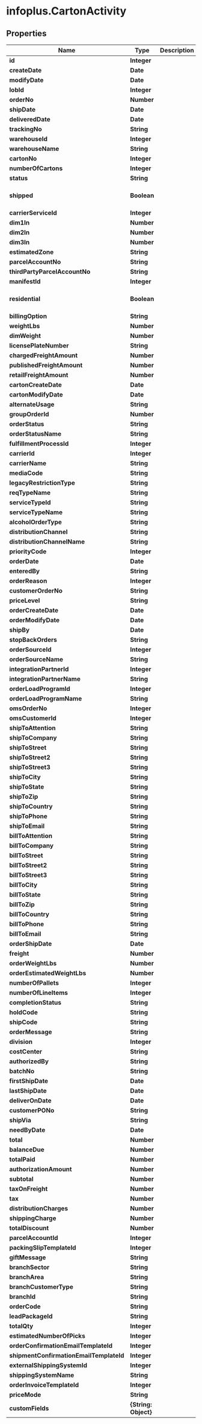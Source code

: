 # infoplus.CartonActivity

## Properties
Name | Type | Description | Notes
------------ | ------------- | ------------- | -------------
**id** | **Integer** |  | [optional] 
**createDate** | **Date** |  | [optional] 
**modifyDate** | **Date** |  | [optional] 
**lobId** | **Integer** |  | 
**orderNo** | **Number** |  | [optional] 
**shipDate** | **Date** |  | [optional] 
**deliveredDate** | **Date** |  | [optional] 
**trackingNo** | **String** |  | [optional] 
**warehouseId** | **Integer** |  | 
**warehouseName** | **String** |  | [optional] 
**cartonNo** | **Integer** |  | [optional] 
**numberOfCartons** | **Integer** |  | [optional] 
**status** | **String** |  | [optional] 
**shipped** | **Boolean** |  | [optional] [default to false]
**carrierServiceId** | **Integer** |  | [optional] 
**dim1In** | **Number** |  | [optional] 
**dim2In** | **Number** |  | [optional] 
**dim3In** | **Number** |  | [optional] 
**estimatedZone** | **String** |  | [optional] 
**parcelAccountNo** | **String** |  | [optional] 
**thirdPartyParcelAccountNo** | **String** |  | [optional] 
**manifestId** | **Integer** |  | [optional] 
**residential** | **Boolean** |  | [optional] [default to false]
**billingOption** | **String** |  | [optional] 
**weightLbs** | **Number** |  | [optional] 
**dimWeight** | **Number** |  | [optional] 
**licensePlateNumber** | **String** |  | [optional] 
**chargedFreightAmount** | **Number** |  | [optional] 
**publishedFreightAmount** | **Number** |  | [optional] 
**retailFreightAmount** | **Number** |  | [optional] 
**cartonCreateDate** | **Date** |  | [optional] 
**cartonModifyDate** | **Date** |  | [optional] 
**alternateUsage** | **String** |  | [optional] 
**groupOrderId** | **Number** |  | [optional] 
**orderStatus** | **String** |  | [optional] 
**orderStatusName** | **String** |  | [optional] 
**fulfillmentProcessId** | **Integer** |  | [optional] 
**carrierId** | **Integer** |  | [optional] 
**carrierName** | **String** |  | [optional] 
**mediaCode** | **String** |  | 
**legacyRestrictionType** | **String** |  | 
**reqTypeName** | **String** |  | [optional] 
**serviceTypeId** | **String** |  | [optional] 
**serviceTypeName** | **String** |  | [optional] 
**alcoholOrderType** | **String** |  | [optional] 
**distributionChannel** | **String** |  | [optional] 
**distributionChannelName** | **String** |  | [optional] 
**priorityCode** | **Integer** |  | [optional] 
**orderDate** | **Date** |  | 
**enteredBy** | **String** |  | [optional] 
**orderReason** | **Integer** |  | [optional] 
**customerOrderNo** | **String** |  | [optional] 
**priceLevel** | **String** |  | [optional] 
**orderCreateDate** | **Date** |  | [optional] 
**orderModifyDate** | **Date** |  | [optional] 
**shipBy** | **Date** |  | [optional] 
**stopBackOrders** | **String** |  | [optional] 
**orderSourceId** | **Integer** |  | [optional] 
**orderSourceName** | **String** |  | [optional] 
**integrationPartnerId** | **Integer** |  | [optional] 
**integrationPartnerName** | **String** |  | [optional] 
**orderLoadProgramId** | **Integer** |  | [optional] 
**orderLoadProgramName** | **String** |  | [optional] 
**omsOrderNo** | **Integer** |  | [optional] 
**omsCustomerId** | **Integer** |  | [optional] 
**shipToAttention** | **String** |  | [optional] 
**shipToCompany** | **String** |  | [optional] 
**shipToStreet** | **String** |  | [optional] 
**shipToStreet2** | **String** |  | [optional] 
**shipToStreet3** | **String** |  | [optional] 
**shipToCity** | **String** |  | [optional] 
**shipToState** | **String** |  | [optional] 
**shipToZip** | **String** |  | [optional] 
**shipToCountry** | **String** |  | [optional] 
**shipToPhone** | **String** |  | [optional] 
**shipToEmail** | **String** |  | [optional] 
**billToAttention** | **String** |  | [optional] 
**billToCompany** | **String** |  | [optional] 
**billToStreet** | **String** |  | [optional] 
**billToStreet2** | **String** |  | [optional] 
**billToStreet3** | **String** |  | [optional] 
**billToCity** | **String** |  | [optional] 
**billToState** | **String** |  | [optional] 
**billToZip** | **String** |  | [optional] 
**billToCountry** | **String** |  | [optional] 
**billToPhone** | **String** |  | [optional] 
**billToEmail** | **String** |  | [optional] 
**orderShipDate** | **Date** |  | [optional] 
**freight** | **Number** |  | [optional] 
**orderWeightLbs** | **Number** |  | [optional] 
**orderEstimatedWeightLbs** | **Number** |  | [optional] 
**numberOfPallets** | **Integer** |  | [optional] 
**numberOfLineItems** | **Integer** |  | [optional] 
**completionStatus** | **String** |  | [optional] 
**holdCode** | **String** |  | [optional] 
**shipCode** | **String** |  | [optional] 
**orderMessage** | **String** |  | [optional] 
**division** | **Integer** |  | [optional] 
**costCenter** | **String** |  | [optional] 
**authorizedBy** | **String** |  | [optional] 
**batchNo** | **String** |  | [optional] 
**firstShipDate** | **Date** |  | [optional] 
**lastShipDate** | **Date** |  | [optional] 
**deliverOnDate** | **Date** |  | [optional] 
**customerPONo** | **String** |  | [optional] 
**shipVia** | **String** |  | [optional] 
**needByDate** | **Date** |  | [optional] 
**total** | **Number** |  | [optional] 
**balanceDue** | **Number** |  | [optional] 
**totalPaid** | **Number** |  | [optional] 
**authorizationAmount** | **Number** |  | [optional] 
**subtotal** | **Number** |  | [optional] 
**taxOnFreight** | **Number** |  | [optional] 
**tax** | **Number** |  | [optional] 
**distributionCharges** | **Number** |  | [optional] 
**shippingCharge** | **Number** |  | [optional] 
**totalDiscount** | **Number** |  | [optional] 
**parcelAccountId** | **Integer** |  | [optional] 
**packingSlipTemplateId** | **Integer** |  | [optional] 
**giftMessage** | **String** |  | [optional] 
**branchSector** | **String** |  | [optional] 
**branchArea** | **String** |  | [optional] 
**branchCustomerType** | **String** |  | [optional] 
**branchId** | **String** |  | [optional] 
**orderCode** | **String** |  | [optional] 
**leadPackageId** | **String** |  | [optional] 
**totalQty** | **Integer** |  | [optional] 
**estimatedNumberOfPicks** | **Integer** |  | [optional] 
**orderConfirmationEmailTemplateId** | **Integer** |  | [optional] 
**shipmentConfirmationEmailTemplateId** | **Integer** |  | [optional] 
**externalShippingSystemId** | **Integer** |  | [optional] 
**shippingSystemName** | **String** |  | [optional] 
**orderInvoiceTemplateId** | **Integer** |  | [optional] 
**priceMode** | **String** |  | [optional] 
**customFields** | **{String: Object}** |  | [optional] 


